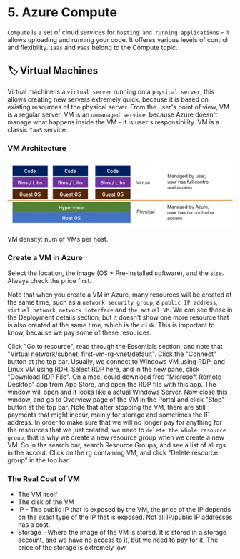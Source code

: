 # 5. Azure Compute
`Compute` is a set of cloud services for `hosting and running applications` - it allows uploading and running your code. It offeres various levels of control and flexibility. `Iaas` and `Paas` belong to the Compute topic. 

## 🏷 Virtual Machines
Virtual machine is a `virtual server` running on a `physical server`, this allows creating new servers extremely quick, because it is based on existing resources of the physical server. From the user's point of view, VM is a regular server. VM is an `unmanaged service`, because Azure doesn't manage what happens inside the VM - it is user's responsibility. VM is a classic `IaaS` service. 

### VM Architecture
<img src="images/img3.png">

VM density: num of VMs per host. 

### Create a VM in Azure
Select the location, the image (OS + Pre-Installed software), and the size. Always check the price first. 

Note that when you create a VM in Azure, many resources will be created at the same time, such as a `network security group`, a `public IP address`, `virtual network`, `network interface` and `the actual VM`. We can see these in the Deployment details section, but it doesn't show one more resource that is also created at the same time, which is the `disk`. This is important to know, because we pay some of these resources. 

Click "Go to resource", read through the Essentials section, and note that "Virtual network/subnet: first-vm-rg-vnet/default". Click the "Connect" button at the top bar. Usually, we connect to Windows VM using RDP, and Linux VM using RDH. Select RDP here, and in the new pane, click "Download RDP File". On a mac, could download free "Microsoft Remote Desktop" app from App Store, and open the RDP file with this app. The window will open and it looks like a actual Windows Server. Now close this window, and go to Overview page of the VM in the Portal and click "Stop" button at the top bar. Note that after stopping the VM, there are still payments that might inccur, mainly for storage and sometimes the IP address. In order to make sure that we will no longer pay for anything for the resources that we just created, we need to `delete the whole resource group`, that is why we create a new resource group when we create a new VM. So in the search bar, search Resource Groups, and see a list of all rgs in the accout. Click on the rg containing VM, and click "Delete resource group" in the top bar. 

### The Real Cost of VM
- The VM itself
- The disk of the VM
- IP - The public IP that is exposed by the VM, the price of the IP depends on the exact type of the IP that is exposed. Not all IP/public IP addresses has a cost. 
- Storage - Where the image of the VM is stored. It is stored in a storage account, and we have no access to it, but we need to pay for it. The price of the storage is extremely low. 




















